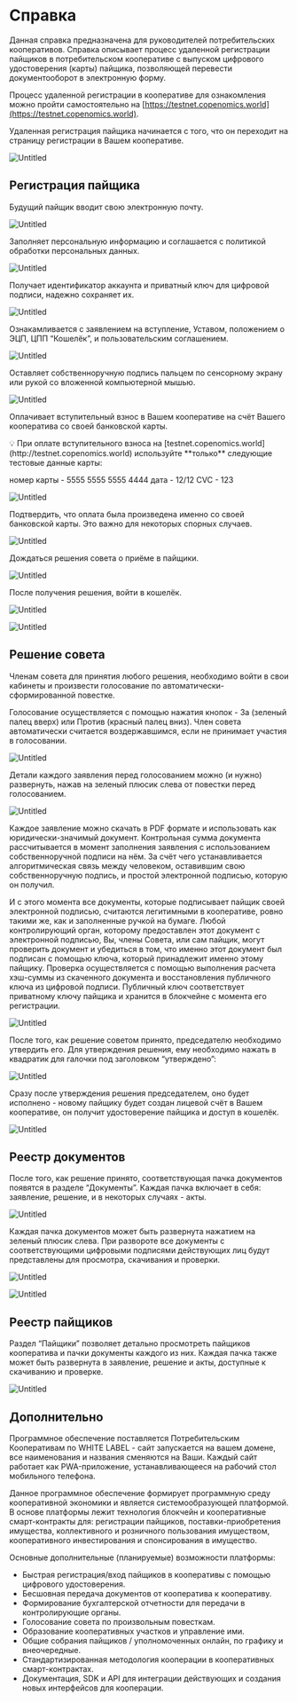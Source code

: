 # Справка

Данная справка предназначена для руководителей потребительских кооперативов. Справка описывает процесс удаленной регистрации пайщиков в потребительском кооперативе с выпуском цифрового удостоверения (карты) пайщика, позволяющей перевести документооборот в электронную форму. 

Процесс удаленной регистрации в кооперативе для ознакомления можно пройти самостоятельно на [https://testnet.copenomics.world](https://testnet.copenomics.world). 

Удаленная регистрация пайщика начинается с того, что он переходит на страницу регистрации в Вашем кооперативе. 

![Untitled](assets/spravka/1.png)

## Регистрация пайщика

Будущий пайщик вводит свою электронную почту. 

![Untitled](assets/spravka/2.png)

Заполняет персональную информацию и соглашается с политикой обработки персональных данных. 

![Untitled](assets/spravka/3.png)

Получает идентификатор аккаунта и приватный ключ для цифровой подписи, надежно сохраняет их. 

![Untitled](assets/spravka/4.png)

Ознакамливается с заявлением на вступление, Уставом, положением о ЭЦП, ЦПП “Кошелёк”, и пользовательским соглашением. 

![Untitled](assets/spravka/5.png)

Оставляет собственноручную подпись пальцем по сенсорному экрану или рукой со вложенной компьютерной мышью. 

![Untitled](assets/spravka/6.png)

Оплачивает вступительный взнос в Вашем кооперативе на счёт Вашего кооператива со своей банковской карты. 

<aside>
💡 При оплате вступительного взноса на [testnet.copenomics.world](http://testnet.copenomics.world) используйте **только** следующие тестовые данные карты: 

номер карты - 5555 5555 5555 4444 
дата - 12/12 
CVC - 123

</aside>

![Untitled](assets/spravka/7.png)

Подтвердить, что оплата была произведена именно со своей банковской карты. Это важно для некоторых спорных случаев. 

![Untitled](assets/spravka/8.png)

 

Дождаться решения совета о приёме в пайщики. 

![Untitled](assets/spravka/9.png)

После получения решения, войти в кошелёк. 

![Untitled](assets/spravka/10.png)


![Untitled](assets/spravka/11.png)


## Решение совета

Членам совета для принятия любого решения, необходимо войти в свои кабинеты и произвести голосование по автоматически-сформированной повестке. 

Голосование осуществляется с помощью нажатия кнопок - За (зеленый палец вверх) или Против (красный палец вниз). Член совета автоматически считается воздержавшимся, если не принимает участия в голосовании. 

![Untitled](assets/spravka/12.png)

Детали каждого заявления перед голосованием можно (и нужно) развернуть, нажав на зеленый плюсик слева от повестки перед голосованием. 

![Untitled](assets/spravka/13.png)

Каждое заявление можно скачать в PDF формате и использовать как юридически-значимый документ. Контрольная сумма документа рассчитывается в момент заполнения заявления с использованием собственноручной подписи на нём. За счёт чего устанавливается алгоритмическая связь между человеком, оставившим свою собственноручную подпись, и простой электронной подписью, которую он получил. 

И с этого момента все документы, которые подписывает пайщик своей электронной подписью, считаются легитимными в кооперативе, ровно такими же, как и заполненные ручкой на бумаге. Любой контролирующий орган, которому предоставлен этот документ с электронной подписью, Вы, члены Совета, или сам пайщик, могут проверить документ и убедиться в том, что именно этот документ был подписан с помощью ключа, который принадлежит именно этому пайщику. Проверка осуществляется с помощью выполнения расчета хэш-суммы из скаченного документа и восстановления публичного ключа из цифровой подписи. Публичный ключ соответствует приватному ключу пайщика и хранится в блокчейне с момента его регистрации. 

![Untitled](assets/spravka/14.png)

После того, как решение советом принято, председателю необходимо утвердить его. Для утверждения решения, ему необходимо нажать в квадратик для галочки под заголовком “утверждено”:

![Untitled](assets/spravka/15.png)

Сразу после утверждения решения председателем, оно будет исполнено - новому пайщику будет создан лицевой счёт в Вашем кооперативе, он получит удостоверение пайщика и доступ в кошелёк. 

![Untitled](assets/spravka/16.png)

## Реестр документов

После того, как решение принято, соответствующая пачка документов появятся в разделе “Документы”. Каждая пачка включает в себя: заявление, решение, и в некоторых случаях - акты. 

![Untitled](assets/spravka/17.png)


Каждая пачка документов может быть развернута нажатием на зеленый плюсик слева. При развороте все документы с соответствующими цифровыми подписями действующих лиц будут представлены для просмотра, скачивания и проверки. 

![Untitled](assets/spravka/18.png)

![Untitled](assets/spravka/19.png)

## Реестр пайщиков

Раздел “Пайщики” позволяет детально просмотреть пайщиков кооператива и пачки документы каждого из них. Каждая пачка также может быть развернута в заявление, решение и акты, доступные к скачиванию и проверке.  

![Untitled](assets/spravka/20.png)

## Дополнительно

Программное обеспечение поставляется Потребительским Кооперативам по WHITE LABEL - сайт запускается на вашем домене, все наименования и названия сменяются на Ваши. Каждый сайт работает как PWA-приложение, устанавливающееся на рабочий стол мобильного телефона. 

Данное программное обеспечение формирует программную среду кооперативной экономики и является системообразующей платформой. В основе платформы лежит технология блокчейн и кооперативные смарт-контракты для: регистрации пайщиков, поставки-приобретения имущества, коллективного и розничного пользования имуществом, кооперативного инвестирования и спонсирования в имущество. 

Основные дополнительные (планируемые) возможности платформы:

- Быстрая регистрация/вход пайщиков в кооперативы с помощью цифрового удостоверения.
- Бесшовная передача документов от кооператива к кооперативу.
- Формирование бухгалтерской отчетности для передачи в контролирующие органы.
- Голосование совета по произвольным повесткам.
- Образование кооперативных участков и управление ими.
- Общие собрания пайщиков / уполномоченных онлайн, по графику и внеочередные.
- Стандартизированная методология кооперации в кооперативных смарт-контрактах.
- Документация, SDK и API для интеграции действующих и создания новых интерфейсов для кооперации.